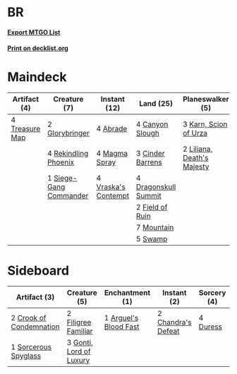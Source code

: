 # BR

#### [Export MTGO List](../collection/BR/BR.txt)
#### [Print on decklist.org](http://decklist.org/?deckmain=4%09Abrade%0A4%09Canyon%20Slough%0A3%09Cinder%20Barrens%0A3%09Doomfall%0A4%09Dragonskull%20Summit%0A2%09Field%20of%20Ruin%0A2%09Glorybringer%0A3%09Karn,%20Scion%20of%20Urza%0A2%09Liliana,%20Death's%20Majesty%0A4%09Magma%20Spray%0A7%09Mountain%0A4%09Rekindling%20Phoenix%0A1%09Siege-Gang%20Commander%0A5%09Swamp%0A4%09Sweltering%20Suns%0A4%09Treasure%20Map%0A4%09Vraska's%20Contempt&deckside=1%09Arguel's%20Blood%20Fast%0A2%09Chandra's%20Defeat%0A2%09Crook%20of%20Condemnation%0A4%09Duress%0A2%09Filigree%20Familiar%0A3%09Gonti,%20Lord%20of%20Luxury%0A1%09Sorcerous%20Spyglass)
# Maindeck

|                                      Artifact (4)                                       |                                          Creature (7)                                           |                                         Instant (12)                                         |                                           Land (25)                                           |                                          Planeswalker (5)                                           |                                        Sorcery (7)                                         |
|-----------------------------------------------------------------------------------------|-------------------------------------------------------------------------------------------------|----------------------------------------------------------------------------------------------|-----------------------------------------------------------------------------------------------|-----------------------------------------------------------------------------------------------------|--------------------------------------------------------------------------------------------|
|4 [Treasure Map](http://gatherer.wizards.com/Pages/Card/Details.aspx?multiverseid=435410)|2 [Glorybringer](http://gatherer.wizards.com/Pages/Card/Details.aspx?multiverseid=426836)        |4 [Abrade](http://gatherer.wizards.com/Pages/Card/Details.aspx?multiverseid=430772)           |4 [Canyon Slough](http://gatherer.wizards.com/Pages/Card/Details.aspx?multiverseid=426941)     |3 [Karn, Scion of Urza](http://gatherer.wizards.com/Pages/Card/Details.aspx?multiverseid=442889)     |3 [Doomfall](http://gatherer.wizards.com/Pages/Card/Details.aspx?multiverseid=430751)       |
|                                                                                         |4 [Rekindling Phoenix](http://gatherer.wizards.com/Pages/Card/Details.aspx?multiverseid=439768)  |4 [Magma Spray](http://gatherer.wizards.com/Pages/Card/Details.aspx?multiverseid=338470)      |3 [Cinder Barrens](http://gatherer.wizards.com/Pages/Card/Details.aspx?multiverseid=433173)    |2 [Liliana, Death's Majesty](http://gatherer.wizards.com/Pages/Card/Details.aspx?multiverseid=426799)|4 [Sweltering Suns](http://gatherer.wizards.com/Pages/Card/Details.aspx?multiverseid=426851)|
|                                                                                         |1 [Siege-Gang Commander](http://gatherer.wizards.com/Pages/Card/Details.aspx?multiverseid=413689)|4 [Vraska's Contempt](http://gatherer.wizards.com/Pages/Card/Details.aspx?multiverseid=435283)|4 [Dragonskull Summit](http://gatherer.wizards.com/Pages/Card/Details.aspx?multiverseid=420909)|                                                                                                     |                                                                                            |
|                                                                                         |                                                                                                 |                                                                                              |2 [Field of Ruin](http://gatherer.wizards.com/Pages/Card/Details.aspx?multiverseid=435415)     |                                                                                                     |                                                                                            |
|                                                                                         |                                                                                                 |                                                                                              |7 [Mountain](http://gatherer.wizards.com/Pages/Card/Details.aspx?multiverseid=439604)          |                                                                                                     |                                                                                            |
|                                                                                         |                                                                                                 |                                                                                              |5 [Swamp](http://gatherer.wizards.com/Pages/Card/Details.aspx?multiverseid=439603)             |                                                                                                     |                                                                                            |


# Sideboard

|                                           Artifact (3)                                           |                                           Creature (5)                                           |                                        Enchantment (1)                                         |                                         Instant (2)                                         |                                    Sorcery (4)                                    |
|--------------------------------------------------------------------------------------------------|--------------------------------------------------------------------------------------------------|------------------------------------------------------------------------------------------------|---------------------------------------------------------------------------------------------|-----------------------------------------------------------------------------------|
|2 [Crook of Condemnation](http://gatherer.wizards.com/Pages/Card/Details.aspx?multiverseid=430848)|2 [Filigree Familiar](http://gatherer.wizards.com/Pages/Card/Details.aspx?multiverseid=442789)    |1 [Arguel's Blood Fast](http://gatherer.wizards.com/Pages/Card/Details.aspx?multiverseid=439316)|2 [Chandra's Defeat](http://gatherer.wizards.com/Pages/Card/Details.aspx?multiverseid=430775)|4 [Duress](http://gatherer.wizards.com/Pages/Card/Details.aspx?multiverseid=270465)|
|1 [Sorcerous Spyglass](http://gatherer.wizards.com/Pages/Card/Details.aspx?multiverseid=435407)   |3 [Gonti, Lord of Luxury](http://gatherer.wizards.com/Pages/Card/Details.aspx?multiverseid=417657)|                                                                                                |                                                                                             |                                                                                   |

